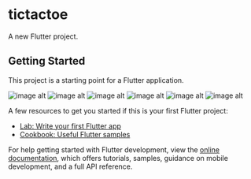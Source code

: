 # tictactoe

A new Flutter project.

## Getting Started

This project is a starting point for a Flutter application.


![image alt](https://github.com/S-Rathore25/urban_navigator_app/blob/master/Screenshot%202025-07-26%20214545.png?raw=true)
![image alt](https://github.com/S-Rathore25/urban_navigator_app/blob/master/Screenshot%202025-07-26%20214456.png?raw=true)
![image alt](https://github.com/S-Rathore25/urban_navigator_app/blob/master/Screenshot%202025-07-26%20214410.png?raw=true)
![image alt](https://github.com/S-Rathore25/urban_navigator_app/blob/master/Screenshot%202025-07-26%20214444.png?raw=true)
![image alt](https://github.com/S-Rathore25/urban_navigator_app/blob/master/Screenshot%202025-07-26%20214420.png?raw=true)
![image alt](https://github.com/S-Rathore25/urban_navigator_app/blob/master/Screenshot%202025-07-26%20214531.png?raw=true)


A few resources to get you started if this is your first Flutter project:

- [Lab: Write your first Flutter app](https://docs.flutter.dev/get-started/codelab)
- [Cookbook: Useful Flutter samples](https://docs.flutter.dev/cookbook)

For help getting started with Flutter development, view the
[online documentation](https://docs.flutter.dev/), which offers tutorials,
samples, guidance on mobile development, and a full API reference.
